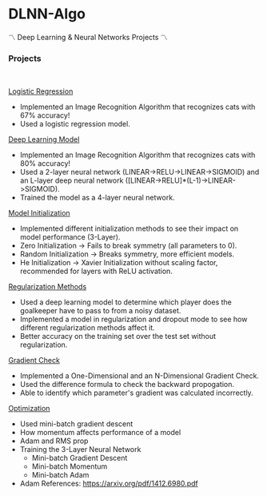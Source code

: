 # DLNN-Algo
〽️ Deep Learning & Neural Networks Projects 〽️

### Projects 

<br/>

[Logistic Regression](https://github.com/AlbertUW807/DLNN/tree/master/Logistic%20Regression)
  - Implemented an Image Recognition Algorithm that recognizes cats with 67% accuracy!
  - Used a logistic regression model.
  
[Deep Learning Model](https://github.com/AlbertUW807/DLNN/tree/master/Deep%20Learning%20Model)
  - Implemented an Image Recognition Algorithm that recognizes cats with 80% accuracy!
  - Used a 2-layer neural network (LINEAR->RELU->LINEAR->SIGMOID) 
            and an L-layer deep neural network ([LINEAR->RELU]*(L-1)->LINEAR->SIGMOID).
  - Trained the model as a 4-layer neural network.

[Model Initialization](https://github.com/AlbertUW807/DLNN/tree/master/Model%20Initialization)
  - Implemented different initialization methods to see their impact on model performance (3-Layer).
  - Zero Initialization -> Fails to break symmetry (all parameters to 0).
  - Random Initialization -> Breaks symmetry, more efficient models.
  - He Initialization -> Xavier Initialization without scaling factor, recommended for layers with ReLU activation.

[Regularization Methods](https://github.com/AlbertUW807/DLNN/tree/master/Regularization%20Methods)
  - Used a deep learning model to determine which player does the goalkeeper have to pass to from a noisy dataset.
  - Implemented a model in regularization and dropout mode to see how different regularization methods affect it.
  - Better accuracy on the training set over the test set without regularization.

[Gradient Check](https://github.com/AlbertUW807/DLNN/tree/master/Gradient%20Check)
  - Implemented a One-Dimensional and an N-Dimensional Gradient Check.
  - Used the difference formula to check the backward propogation.
  - Able to identify which parameter's gradient was calculated incorrectly.


[Optimization](https://github.com/AlbertUW807/DLNN/tree/master/Optimization)
  - Used mini-batch gradient descent
  - How momentum affects performance of a model
  - Adam and RMS prop
  - Training the 3-Layer Neural Network
    - Mini-batch Gradient Descent
    - Mini-batch Momentum
    - Mini-batch Adam
  - Adam References: https://arxiv.org/pdf/1412.6980.pdf
